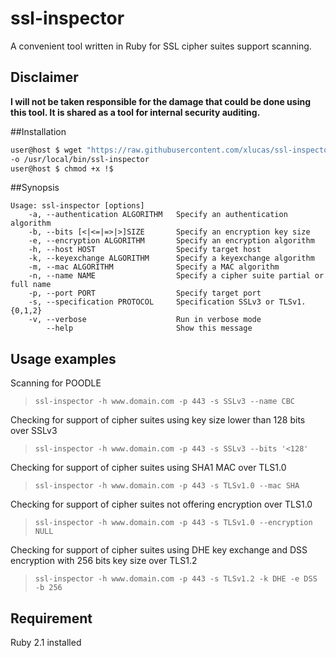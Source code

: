 ssl-inspector
=============

A convenient tool written in Ruby for SSL cipher suites support scanning.

## Disclaimer

**I will not be taken responsible for the damage that could be done using this tool. It is shared as a tool for internal security auditing.**

##Installation
```bash
user@host $ wget "https://raw.githubusercontent.com/xlucas/ssl-inspector/master/bin/ssl-inspector.rb" \
-o /usr/local/bin/ssl-inspector
user@host $ chmod +x !$
```

##Synopsis
```text
Usage: ssl-inspector [options]
    -a, --authentication ALGORITHM   Specify an authentication algorithm
    -b, --bits [<|<=|=>|>]SIZE       Specify an encryption key size
    -e, --encryption ALGORITHM       Specify an encryption algorithm
    -h, --host HOST                  Specify target host
    -k, --keyexchange ALGORITHM      Specify a keyexchange algorithm
    -m, --mac ALGORITHM              Specify a MAC algorithm
    -n, --name NAME                  Specify a cipher suite partial or full name
    -p, --port PORT                  Specify target port
    -s, --specification PROTOCOL     Specification SSLv3 or TLSv1.{0,1,2}
    -v, --verbose                    Run in verbose mode
        --help                       Show this message
```

## Usage examples

Scanning for POODLE
>```ssl-inspector -h www.domain.com -p 443 -s SSLv3 --name CBC```

Checking for support of cipher suites using key size lower than 128 bits over SSLv3
>```ssl-inspector -h www.domain.com -p 443 -s SSLv3 --bits '<128'```

Checking for support of cipher suites using SHA1 MAC over TLS1.0
>```ssl-inspector -h www.domain.com -p 443 -s TLSv1.0 --mac SHA```

Checking for support of cipher suites not offering encryption over TLS1.0 
>```ssl-inspector -h www.domain.com -p 443 -s TLSv1.0 --encryption NULL```

Checking for support of cipher suites using DHE key exchange and DSS encryption with 256 bits key size over TLS1.2
>```ssl-inspector -h www.domain.com -p 443 -s TLSv1.2 -k DHE -e DSS -b 256```

## Requirement

Ruby 2.1 installed
